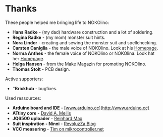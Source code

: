 # Thanks

These people helped me bringing life to NOKOlino:  
  
- **Hans Radke** - (my dad) hardware construction and a lot of soldering.
- **Regina Radke** - (my mom) monster suit hints.  
- **Nora Linder** - creating and sewing the monster suit and spellchecking.
- **Carsten Caniglia** - the male voice of NOKOlino. Look at his [Homepage](http://www.carstencaniglia.com).  
- **Norma Anthes** - the female voice of NOKOlino or NOKOlina. Look hat her [Homepage](http://norma-anthes.de).  
- **Helga Hansen** - from the Make Magazin for promoting NOKOlino.  
- **Thomas Stolt** - PCB design.  
  
Active supporters:  

- **"Brickhub** - bugfixes.  
  
Used ressources:  

- **Arduino board and IDE** - [www.arduino.cc](http://www.arduino.cc)  
- **ATtiny core** - [David A. Mellis](https://github.com/damellis)  
- **JQ6500 uploader** - [Reinhard Max](http://chiselapp.com/user/rmax/repository/jq6500)  
- **Suit inspiration - Ninni** - [RevoluzZa Blog](http://blog.revoluzzza.com/2009/02/25/tutorial-hopw-to-sew-a-revoluzzzionary-monster-wie-man-ein-revoluzzzionares-monster-naht/)  
- **VCC measuring** - [Tim on mikrocontroller.net](https://www.mikrocontroller.net/topic/315667)  
